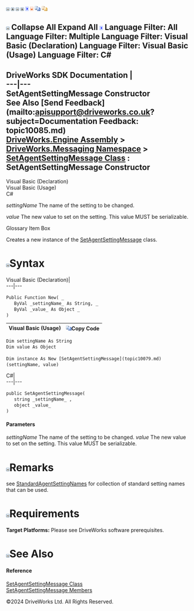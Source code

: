 ![](dotnetimages/collapse.gif) ![](dotnetimages/expand.gif) ![](dotnetimages/collapse.gif) ![](dotnetimages/expand.gif) ![](dotnetimages/drpdown.gif) ![](dotnetimages/drpdown_orange.gif) ![](dotnetimages/copycode.gif) ![](dotnetimages/copycodeHighlight.gif)

![](dotnetimages/collapse.gif) Collapse All Expand All ![](dotnetimages/drpdown.gif) Language Filter: All  Language Filter: Multiple  Language Filter: Visual Basic (Declaration) Language Filter: Visual Basic (Usage) Language Filter: C#  
---  
DriveWorks SDK Documentation  |   
---|---  
SetAgentSettingMessage Constructor   
See Also [Send Feedback](mailto:apisupport@driveworks.co.uk?subject=Documentation Feedback: topic10085.md)  
[DriveWorks.Engine Assembly](topic2156.md) > [DriveWorks.Messaging Namespace](topic10038.md) > [SetAgentSettingMessage Class](topic10079.md) : SetAgentSettingMessage Constructor  
---  
  
Visual Basic (Declaration)    
Visual Basic (Usage)    
C# 

_settingName_
    The name of the setting to be changed.

_value_
    The new value to set on the setting. This value MUST be serializable.

Glossary Item Box

Creates a new instance of the [SetAgentSettingMessage](topic10079.md) class. 

# ![](dotnetimages/collapse.gif)Syntax

Visual Basic (Declaration)|   
---|---  
      
    
    Public Function New( _
       ByVal _settingName_ As String, _
       ByVal _value_ As Object _
    )  
  
Visual Basic (Usage)| ![](dotnetimages/copycode.gif)Copy Code  
---|---  
      
    
    Dim settingName As String
    Dim value As Object
     
    Dim instance As New [SetAgentSettingMessage](topic10079.md)(settingName, value)  
  
C#|   
---|---  
      
    
    public SetAgentSettingMessage( 
       string _settingName_ ,
       object _value_
    )  
  
#### Parameters

 _settingName_
    The name of the setting to be changed.
_value_
    The new value to set on the setting. This value MUST be serializable.

# ![](dotnetimages/collapse.gif)Remarks

see [StandardAgentSettingNames](topic10088.md) for collection of standard setting names that can be used.

# ![](dotnetimages/collapse.gif)Requirements

**Target Platforms:** Please see DriveWorks software prerequisites.

# ![](dotnetimages/collapse.gif)See Also

#### Reference

[SetAgentSettingMessage Class](topic10079.md)   
[SetAgentSettingMessage Members](topic10080.md)

©2024 DriveWorks Ltd. All Rights Reserved.
